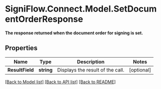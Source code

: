 # SigniFlow.Connect.Model.SetDocumentOrderResponse
#### The response returned when the document order for signing is set.

## Properties

Name | Type | Description | Notes
------------ | ------------- | ------------- | -------------
**ResultField** | **string** | Displays the result of the call. | [optional] 

[[Back to Model list]](../README.md#documentation-for-models) [[Back to API list]](../README.md#documentation-for-api-endpoints) [[Back to README]](../README.md)

